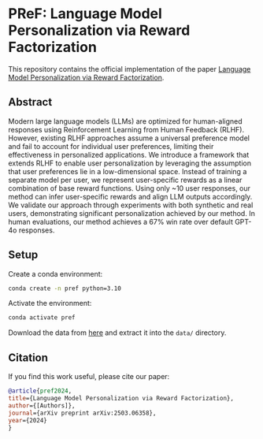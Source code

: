 # PReF: Language Model Personalization via Reward Factorization

This repository contains the official implementation of the paper [Language Model Personalization via Reward Factorization](https://arxiv.org/abs/2503.06358).

## Abstract

Modern large language models (LLMs) are optimized for human-aligned responses using Reinforcement Learning from Human Feedback (RLHF). However, existing RLHF approaches assume a universal preference model and fail to account for individual user preferences, limiting their effectiveness in personalized applications. We introduce a framework that extends RLHF to enable user personalization by leveraging the assumption that user preferences lie in a low-dimensional space. Instead of training a separate model per user, we represent user-specific rewards as a linear combination of base reward functions. Using only ~10 user responses, our method can infer user-specific rewards and align LLM outputs accordingly. We validate our approach through experiments with both synthetic and real users, demonstrating significant personalization achieved by our method. In human evaluations, our method achieves a 67% win rate over default GPT-4o responses.

## Setup

Create a conda environment:
```bash
conda create -n pref python=3.10
```

Activate the environment:
```bash
conda activate pref
```

Download the data from [here](https://drive.google.com/file/d/1QSeUKoqml8VVQvmPYUFo9C2PxvKfgfjy/view?usp=sharing) and extract it into the `data/` directory.

## Citation

If you find this work useful, please cite our paper:
```bibtex
@article{pref2024,
title={Language Model Personalization via Reward Factorization},
author={[Authors]},
journal={arXiv preprint arXiv:2503.06358},
year={2024}
}
```